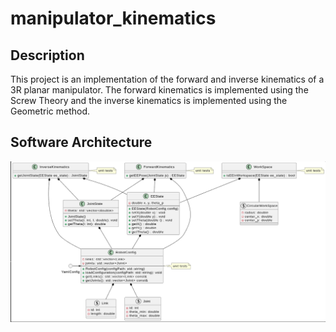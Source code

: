 # manipulator_kinematics

## Description
This project is an implementation of the forward and inverse kinematics of a 3R planar manipulator. The forward kinematics is implemented using the Screw Theory and the inverse kinematics is implemented using the Geometric method.

## Software Architecture
![Software Architecture](design/software_architecture.png)
